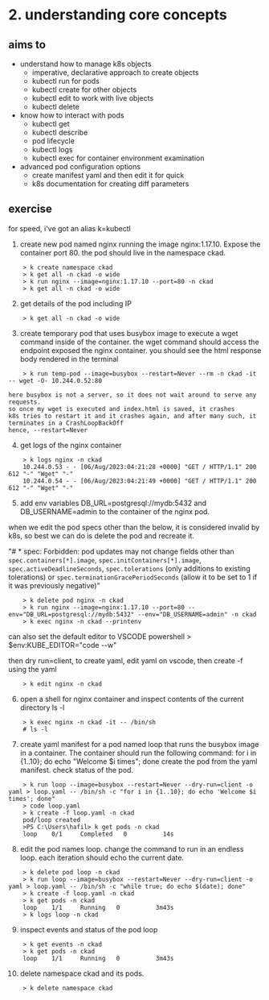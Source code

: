 # 2. understanding core concepts

## aims to 
* understand how to manage k8s objects
    - imperative, declarative approach to create objects
    - kubectl run for pods
    - kubectl create for other objects
    - kubectl edit to work with live objects
    - kubectl delete
* know how to interact with pods
    - kubectl get 
    - kubectl describe
    - pod lifecycle
    - kubectl logs
    - kubectl exec for container environment examination
* advanced pod configuration options
    - create manifest yaml and then edit it for quick 
    - k8s documentation for creating diff parameters

## exercise

for speed, i've got an alias k=kubectl

1. create new pod named nginx running the image nginx:1.17.10. Expose the container port 80. the pod should live in the namespace ckad. 
```
    > k create namespace ckad
    > k get all -n ckad -o wide
    > k run nginx --image=nginx:1.17.10 --port=80 -n ckad
    > k get all -n ckad -o wide
```

2. get details of the pod including IP
```
    > k get all -n ckad -o wide
```

3. create temporary pod that uses busybox image to execute a wget command inside of the container. the wget command should access the endpoint exposed the nginx container. you should see the html response body rendered in the terminal 
```
    > k run temp-pod --image=busybox --restart=Never --rm -n ckad -it -- wget -O- 10.244.0.52:80
```
    here busybox is not a server, so it does not wait around to serve any requests. 
    so once my wget is executed and index.html is saved, it crashes
    k8s tries to restart it and it crashes again, and after many such, it terminates in a CrashLoopBackOff
    hence, --restart=Never

4. get logs of the nginx container
```
    > k logs nginx -n ckad
    10.244.0.53 - - [06/Aug/2023:04:21:28 +0000] "GET / HTTP/1.1" 200 612 "-" "Wget" "-"
    10.244.0.54 - - [06/Aug/2023:04:21:49 +0000] "GET / HTTP/1.1" 200 612 "-" "Wget" "-"
```

5. add env variables DB_URL=postgresql://mydb:5432 and DB_USERNAME=admin to the container of the nginx pod. 

when we edit the pod specs other than the below, it is considered invalid by k8s, so best we can do is delete the pod and recreate it.

"# * spec: Forbidden: pod updates may not change fields other than `spec.containers[*].image`, `spec.initContainers[*].image`, `spec.activeDeadlineSeconds`, `spec.tolerations` (only additions to existing tolerations) or `spec.terminationGracePeriodSeconds` (allow it to be set to 1 if it was previously negative)"
```
    > k delete pod nginx -n ckad
    > k run nginx --image=nginx:1.17.10 --port=80 --env="DB_URL=postgresql://mydb:5432" --env="DB_USERNAME=admin" -n ckad
    > k exec nginx -n ckad --printenv
```
can also set the default editor to VSCODE
powershell
    > $env:KUBE_EDITOR="code --w"

then dry run=client, to create yaml, edit yaml on vscode, then create -f using the yaml
```
    > k edit nginx -n ckad
```
   
6. open a shell for nginx container and inspect contents of the current directory ls -l
```
    > k exec nginx -n ckad -it -- /bin/sh
    # ls -l
```

7. create yaml manifest for a pod named loop that runs the busybox image in a container. The container should run the following command: 
    for i in {1..10}; do echo "Welcome $i times"; done
create the pod from the yaml manifest.
check status of the pod. 
```
    > k run loop --image=busybox --restart=Never --dry-run=client -o yaml > loop.yaml -- /bin/sh -c "for i in {1..10}; do echo 'Welcome $i times'; done"
    > code loop.yaml 
    > k create -f loop.yaml -n ckad
    pod/loop created
    >PS C:\Users\hafil> k get pods -n ckad
    loop    0/1     Completed   0          14s
```

8. edit the pod names loop. change the command to run in an endless loop. each iteration should echo the current date.
```
    > k delete pod loop -n ckad 
    > k run loop --image=busybox --restart=Never --dry-run=client -o yaml > loop.yaml -- /bin/sh -c "while true; do echo $(date); done"
    > k create -f loop.yaml -n ckad
    > k get pods -n ckad
    loop    1/1     Running   0          3m43s
    > k logs loop -n ckad
```

9. inspect events and status of the pod loop
```
    > k get events -n ckad
    > k get pods -n ckad
    loop    1/1     Running   0          3m43s
```

10. delete namespace ckad and its pods.
```
    > k delete namespace ckad
```



